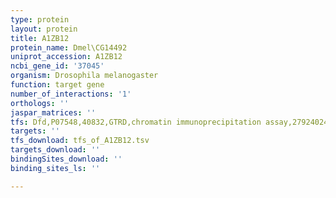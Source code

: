 ```yaml
---
type: protein
layout: protein
title: A1ZB12
protein_name: Dmel\CG14492
uniprot_accession: A1ZB12
ncbi_gene_id: '37045'
organism: Drosophila melanogaster
function: target gene
number_of_interactions: '1'
orthologs: ''
jaspar_matrices: ''
tfs: Dfd,P07548,40832,GTRD,chromatin immunoprecipitation assay,27924024%5Buid%5D,No
targets: ''
tfs_download: tfs_of_A1ZB12.tsv
targets_download: ''
bindingSites_download: ''
binding_sites_ls: ''

---
```

